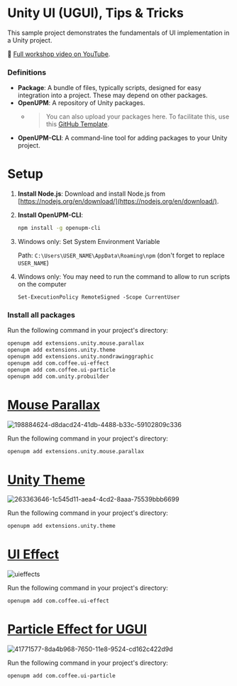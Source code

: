# Unity UI (UGUI), Tips & Tricks

This sample project demonstrates the fundamentals of UI implementation in a Unity project.


🔴 [Full workshop video on YouTube](https://youtu.be/ESmqOLMujJY).


### Definitions

- **Package**: A bundle of files, typically scripts, designed for easy integration into a project. These may depend on other packages.
- **OpenUPM**: A repository of Unity packages.
  - > You can also upload your packages here. To facilitate this, use this [GitHub Template](https://github.com/IvanMurzak/Unity-Package-Template).
- **OpenUPM-CLI**: A command-line tool for adding packages to your Unity project.

# Setup

1. **Install Node.js**: Download and install Node.js from [https://nodejs.org/en/download/](https://nodejs.org/en/download/).
2. **Install OpenUPM-CLI**:

    ```bash
    npm install -g openupm-cli
    ```

3. Windows only: Set System Environment Variable

    Path: `C:\Users\USER_NAME\AppData\Roaming\npm` (don't forget to replace `USER_NAME`)

4. Windows only: You may need to run the command to allow to run scripts on the computer

    ```
    Set-ExecutionPolicy RemoteSigned -Scope CurrentUser
    ```

### Install all packages

Run the following command in your project's directory:

```bash
openupm add extensions.unity.mouse.parallax
openupm add extensions.unity.theme
openupm add extensions.unity.nondrawinggraphic
openupm add com.coffee.ui-effect
openupm add com.coffee.ui-particle
openupm add com.unity.probuilder
```

# [Mouse Parallax](https://github.com/IvanMurzak/Unity-Mouse-Parallax)

![198884624-d8dacd24-41db-4488-b33c-59102809c336](https://github.com/user-attachments/assets/85b46138-de3c-4b03-af8d-994e88b3415b)

Run the following command in your project's directory:

```bash
openupm add extensions.unity.mouse.parallax
```

# [Unity Theme](https://github.com/IvanMurzak/Unity-Theme)

![263363646-1c545d11-aea4-4cd2-8aaa-75539bbb6699](https://github.com/user-attachments/assets/05e53dc0-43f8-4ef0-bdf5-45797d2e64b1)

Run the following command in your project's directory:

```bash
openupm add extensions.unity.theme
```

# [UI Effect](https://github.com/mob-sakai/UIEffect)

![uieffects](https://github.com/user-attachments/assets/1fa335e5-5316-4aa0-8ee5-4721c7e96641)

Run the following command in your project's directory:

```bash
openupm add com.coffee.ui-effect
```

# [Particle Effect for UGUI](https://github.com/mob-sakai/ParticleEffectForUGUI)

![41771577-8da4b968-7650-11e8-9524-cd162c422d9d](https://github.com/user-attachments/assets/13f69a90-98b6-4ff8-85d2-03bbc210ce26)

Run the following command in your project's directory:

```bash
openupm add com.coffee.ui-particle
```
